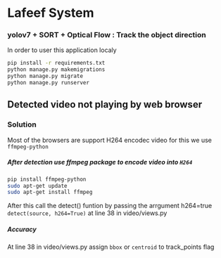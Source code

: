 
# Lafeef System
### yolov7 + SORT + Optical Flow : Track the object direction
In order to user this application localy

```bash
pip install -r requirements.txt
python manage.py makemigrations
python manage.py migrate
python manage.py runserver
```

## Detected video not playing by web browser

### Solution
Most of the browsers are support H264 encodec video for this we use `ffmpeg-python` 


##### After detection use ffmpeg package to encode video into `H264`

```bash
pip install ffmpeg-python
sudo apt-get update
sudo apt-get install ffmpeg
```
After this call the detect() funtion by passing the arrgument h264=true
`detect(source, h264=True)` at line 38 in video/views.py

##### Accuracy
At line 38 in video/views.py assign `bbox` or `centroid` to track_points flag
